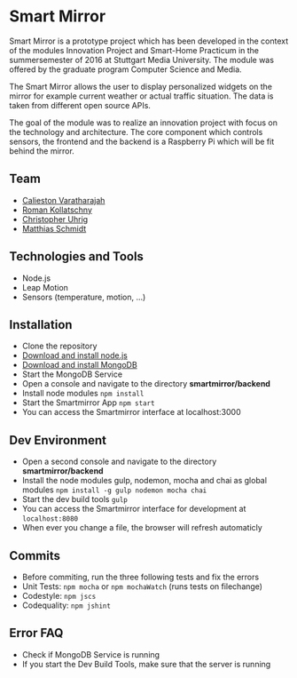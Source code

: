 # Smart Mirror
Smart Mirror is a prototype project which has been developed in the context of the modules Innovation Project and Smart-Home Practicum in the summersemester of 2016 at Stuttgart Media University. The module was offered by the graduate program Computer Science and Media.

The Smart Mirror allows the user to display personalized widgets on the mirror for example current weather or actual traffic situation. The data is taken from different open source APIs.

The goal of the module was to realize an innovation project with focus on the technology and architecture. The core component which controls sensors, the frontend and the backend is a Raspberry Pi which will be fit behind the mirror.

## Team
- [Calieston Varatharajah](https://github.com/Calieston)
- [Roman Kollatschny](https://github.com/RomanKo)
- [Christopher Uhrig ](https://github.com/Coriux)
- [Matthias Schmidt](https://github.com/ma4a)

## Technologies and Tools
- Node.js
- Leap Motion
- Sensors (temperature, motion, ...)

## Installation
- Clone the repository
- [Download and install node.js](https://nodejs.org/en/download/)
- [Download and install MongoDB](https://www.mongodb.org/downloads#production)
- Start the MongoDB Service
- Open a console and navigate to the directory **smartmirror/backend**
- Install node modules `npm install`
- Start the Smartmirror App `npm start`
- You can access the Smartmirror interface at localhost:3000

## Dev Environment
- Open a second console and navigate to the directory **smartmirror/backend**
- Install the node modules gulp, nodemon, mocha and chai as global modules `npm install -g gulp nodemon mocha chai`
- Start the dev build tools `gulp`
- You can access the Smartmirror interface for development at `localhost:8080`
- When ever you change a file, the browser will refresh automaticly

## Commits
- Before commiting, run the three following tests and fix the errors
- Unit Tests: `npm mocha` or `npm mochaWatch` (runs tests on filechange)
- Codestyle: `npm jscs`
- Codequality: `npm jshint`

## Error FAQ
- Check if MongoDB Service is running
- If you start the Dev Build Tools, make sure that the server is running